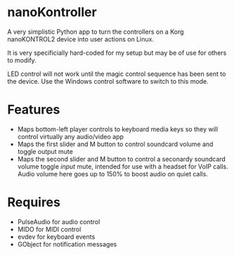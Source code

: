 nanoKontroller
==============

A very simplistic Python app to turn the controllers on a Korg nanoKONTROL2 device into user actions on Linux.

It is very specificially hard-coded for my setup but may be of use for others to modify.

LED control will not work until the magic control sequence has been sent to the device. Use the Windows control software to switch to this mode.

Features
========

* Maps bottom-left player controls to keyboard media keys so they will control virtually any audio/video app
* Maps the first slider and M button to control soundcard volume and toggle output mute
* Maps the second slider and M button to control a seconardy soundcard volume toggle *input* mute, intended for use with a headset for VoIP calls. Audio volume here goes up to 150% to boost audio on quiet calls.

Requires
========

* PulseAudio for audio control
* MIDO for MIDI control
* evdev for keyboard events
* GObject for notification messages

